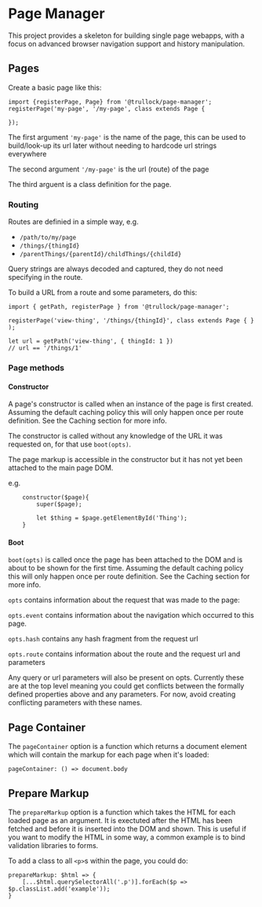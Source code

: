 # Page Manager

This project provides a skeleton for building single page webapps, with a focus on advanced browser navigation support and history manipulation.

## Pages

Create a basic page like this:

```
import {registerPage, Page} from '@trullock/page-manager';
registerPage('my-page', '/my-page', class extends Page {

});

```

The first argument `'my-page'` is the name of the page, this can be used to build/look-up its url later without needing to hardcode url strings everywhere

The second argument `'/my-page'` is the url (route) of the page

The third arguent is a class definition for the page.

### Routing

Routes are definied in a simple way, e.g.

* `/path/to/my/page`
* `/things/{thingId}`
* `/parentThings/{parentId}/childThings/{childId}`

Query strings are always decoded and captured, they do not need specifying in the route.

To build a URL from a route and some parameters, do this:

```
import { getPath, registerPage } from '@trullock/page-manager';

registerPage('view-thing', '/things/{thingId}', class extends Page { } );

let url = getPath('view-thing', { thingId: 1 })
// url == '/things/1'
```

### Page methods

#### Constructor

A page's constructor is called when an instance of the page is first created. Assuming the default caching policy this will only happen once per route definition. See the Caching section for more info. 

The constructor is called without any knowledge of the URL it was requested on, for that use `boot(opts)`.

The page markup is accessible in the constructor but it has not yet been attached to the main page DOM.

e.g.

```
	constructor($page){
		super($page);

		let $thing = $page.getElementById('Thing');
	}
```

#### Boot

`boot(opts)` is called once the page has been attached to the DOM and is about to be shown for the first time. Assuming the default caching policy this will only happen once per route definition. See the Caching section for more info.

`opts` contains information about the request that was made to the page:

`opts.event` contains information about the navigation which occurred to this page.

`opts.hash` contains any hash fragment from the request url

`opts.route` contains information about the route and the request url and parameters

Any query or url parameters will also be present on opts. Currently these are at the top level meaning you could get conflicts between the formally defined properties above and any parameters. For now, avoid creating conflicting parameters with these names.

## Page Container

The `pageContainer` option is a function which returns a document element which will contain the markup for each page when it's loaded:

`pageContainer: () => document.body`

## Prepare Markup

The `prepareMarkup` option is a function which takes the HTML for each loaded page as an argument. It is exectuted after the HTML has been fetched and before it is inserted into the DOM and shown.
This is useful if you want to modify the HTML in some way, a common example is to bind validation libraries to forms.

To add a class to all `<p>`s within the page, you could do:

```
prepareMarkup: $html => {
	[...$html.querySelectorAll('.p')].forEach($p => $p.classList.add('example'));
}
```